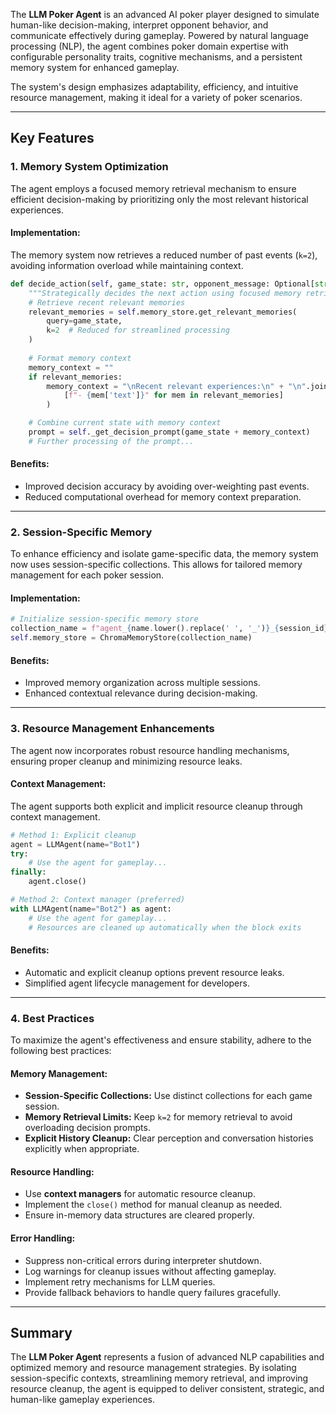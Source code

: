 The **LLM Poker Agent** is an advanced AI poker player designed to simulate human-like decision-making, interpret opponent behavior, and communicate effectively during gameplay. Powered by natural language processing (NLP), the agent combines poker domain expertise with configurable personality traits, cognitive mechanisms, and a persistent memory system for enhanced gameplay. 

The system's design emphasizes adaptability, efficiency, and intuitive resource management, making it ideal for a variety of poker scenarios.

---

## Key Features

### 1. **Memory System Optimization**
The agent employs a focused memory retrieval mechanism to ensure efficient decision-making by prioritizing only the most relevant historical experiences. 

#### Implementation:
The memory system now retrieves a reduced number of past events (`k=2`), avoiding information overload while maintaining context. 

```python
def decide_action(self, game_state: str, opponent_message: Optional[str] = None) -> str:
    """Strategically decides the next action using focused memory retrieval."""
    # Retrieve recent relevant memories
    relevant_memories = self.memory_store.get_relevant_memories(
        query=game_state,
        k=2  # Reduced for streamlined processing
    )
    
    # Format memory context
    memory_context = ""
    if relevant_memories:
        memory_context = "\nRecent relevant experiences:\n" + "\n".join(
            [f"- {mem['text']}" for mem in relevant_memories]
        )

    # Combine current state with memory context
    prompt = self._get_decision_prompt(game_state + memory_context)
    # Further processing of the prompt...
```

#### Benefits:
- Improved decision accuracy by avoiding over-weighting past events.
- Reduced computational overhead for memory context preparation.

---

### 2. **Session-Specific Memory**
To enhance efficiency and isolate game-specific data, the memory system now uses session-specific collections. This allows for tailored memory management for each poker session.

#### Implementation:
```python
# Initialize session-specific memory store
collection_name = f"agent_{name.lower().replace(' ', '_')}_{session_id}_memory"
self.memory_store = ChromaMemoryStore(collection_name)
```

#### Benefits:
- Improved memory organization across multiple sessions.
- Enhanced contextual relevance during decision-making.

---

### 3. **Resource Management Enhancements**
The agent now incorporates robust resource handling mechanisms, ensuring proper cleanup and minimizing resource leaks.

#### Context Management:
The agent supports both explicit and implicit resource cleanup through context management.

```python
# Method 1: Explicit cleanup
agent = LLMAgent(name="Bot1")
try:
    # Use the agent for gameplay...
finally:
    agent.close()

# Method 2: Context manager (preferred)
with LLMAgent(name="Bot2") as agent:
    # Use the agent for gameplay...
    # Resources are cleaned up automatically when the block exits
```

#### Benefits:
- Automatic and explicit cleanup options prevent resource leaks.
- Simplified agent lifecycle management for developers.

---

### 4. **Best Practices**
To maximize the agent's effectiveness and ensure stability, adhere to the following best practices:

#### Memory Management:
- **Session-Specific Collections:** Use distinct collections for each game session.
- **Memory Retrieval Limits:** Keep `k=2` for memory retrieval to avoid overloading decision prompts.
- **Explicit History Cleanup:** Clear perception and conversation histories explicitly when appropriate.

#### Resource Handling:
- Use **context managers** for automatic resource cleanup.
- Implement the `close()` method for manual cleanup as needed.
- Ensure in-memory data structures are cleared properly.

#### Error Handling:
- Suppress non-critical errors during interpreter shutdown.
- Log warnings for cleanup issues without affecting gameplay.
- Implement retry mechanisms for LLM queries.
- Provide fallback behaviors to handle query failures gracefully.

---

## Summary
The **LLM Poker Agent** represents a fusion of advanced NLP capabilities and optimized memory and resource management strategies. By isolating session-specific contexts, streamlining memory retrieval, and improving resource cleanup, the agent is equipped to deliver consistent, strategic, and human-like gameplay experiences.
